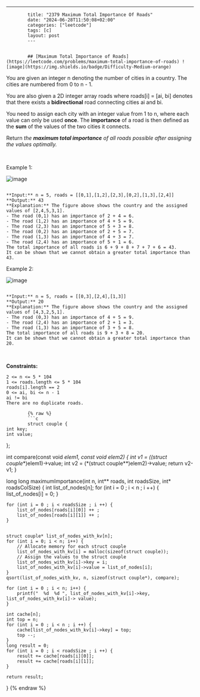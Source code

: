 ---
            title: "2379 Maximum Total Importance Of Roads"
            date: "2024-06-28T11:50:08+02:00"
            categories: ["leetcode"]
            tags: [c]
            layout: post
            ---
            

            ## [Maximum Total Importance of Roads](https://leetcode.com/problems/maximum-total-importance-of-roads) ![image](https://img.shields.io/badge/Difficulty-Medium-orange)

You are given an integer n denoting the number of cities in a country. The cities are numbered from 0 to n - 1.

You are also given a 2D integer array roads where roads[i] = [ai, bi] denotes that there exists a **bidirectional** road connecting cities ai and bi.

You need to assign each city with an integer value from 1 to n, where each value can only be used **once**. The **importance** of a road is then defined as the **sum** of the values of the two cities it connects.

Return *the **maximum total importance** of all roads possible after assigning the values optimally.*

 

Example 1:

![image](https://assets.leetcode.com/uploads/2022/04/07/ex1drawio.png)
```

**Input:** n = 5, roads = [[0,1],[1,2],[2,3],[0,2],[1,3],[2,4]]
**Output:** 43
**Explanation:** The figure above shows the country and the assigned values of [2,4,5,3,1].
- The road (0,1) has an importance of 2 + 4 = 6.
- The road (1,2) has an importance of 4 + 5 = 9.
- The road (2,3) has an importance of 5 + 3 = 8.
- The road (0,2) has an importance of 2 + 5 = 7.
- The road (1,3) has an importance of 4 + 3 = 7.
- The road (2,4) has an importance of 5 + 1 = 6.
The total importance of all roads is 6 + 9 + 8 + 7 + 7 + 6 = 43.
It can be shown that we cannot obtain a greater total importance than 43.

```

Example 2:

![image](https://assets.leetcode.com/uploads/2022/04/07/ex2drawio.png)
```

**Input:** n = 5, roads = [[0,3],[2,4],[1,3]]
**Output:** 20
**Explanation:** The figure above shows the country and the assigned values of [4,3,2,5,1].
- The road (0,3) has an importance of 4 + 5 = 9.
- The road (2,4) has an importance of 2 + 1 = 3.
- The road (1,3) has an importance of 3 + 5 = 8.
The total importance of all roads is 9 + 3 + 8 = 20.
It can be shown that we cannot obtain a greater total importance than 20.

```

 

**Constraints:**

	2 <= n <= 5 * 104
	1 <= roads.length <= 5 * 104
	roads[i].length == 2
	0 <= ai, bi <= n - 1
	ai != bi
	There are no duplicate roads.

            {% raw %}
            ```c
            struct couple {
    int key;
    int value;
};

int compare(const void *elem1, const void *elem2) {
    int v1 = (*(struct couple**)elem1)->value;
    int v2 = (*(struct couple**)elem2)->value;
    return v2-v1;
}

long long maximumImportance(int n, int** roads, int roadsSize, int* roadsColSize) {
     int list_of_nodes[n];
    for (int i = 0 ; i < n ; i ++) {
        list_of_nodes[i] = 0;
    }

    for (int i = 0 ; i < roadsSize ; i ++) {
        list_of_nodes[roads[i][0]] ++ ;
        list_of_nodes[roads[i][1]] ++ ;
    }


    struct couple* list_of_nodes_with_kv[n];
    for (int i = 0; i < n; i++) {
        // Allocate memory for each struct couple
        list_of_nodes_with_kv[i] = malloc(sizeof(struct couple));
        // Assign the values to the struct couple
        list_of_nodes_with_kv[i]->key = i;
        list_of_nodes_with_kv[i]->value = list_of_nodes[i];
    }
    qsort(list_of_nodes_with_kv, n, sizeof(struct couple*), compare);

    for (int i = 0 ; i < n; i++) {
        printf("  %d  %d ", list_of_nodes_with_kv[i]->key, list_of_nodes_with_kv[i]-> value);
    }

    int cache[n];
    int top = n;
    for (int i = 0 ; i < n ; i ++) {
        cache[list_of_nodes_with_kv[i]->key] = top;
        top --;
    }
    long result = 0;
    for (int i = 0 ; i < roadsSize ; i ++) {
        result += cache[roads[i][0]];
        result += cache[roads[i][1]];
    }

    return result;
}
            {% endraw %}
            